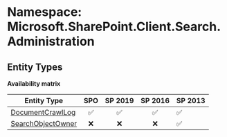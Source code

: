 # Namespace: Microsoft.SharePoint.Client.Search.Administration

## Entity Types

**Availability matrix**

Entity Type | SPO | SP 2019 | SP 2016 | SP 2013
----------|:---:|:-------:|:-------:|:-------
[DocumentCrawlLog](./EntityTypes/DocumentCrawlLog.md) | ✅ | ✅ | ✅ | ✅
[SearchObjectOwner](./EntityTypes/SearchObjectOwner.md) | ❌ | ❌ | ❌ | ✅
